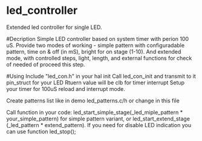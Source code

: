 # led_controller
Extended led controller for single LED.

#Decription 
Simple LED controller based on system timer with perion 100 uS. 
Provide two modes of working - simple pattern with configuradable pattern, time on & off (in mS), bright for on stage (1-10). And extended mode, with controlled steps, light, length, and external functions for check of needed of proceed this step. 

#Using 
Include "led_con.h" in your hal init
Call led_con_init and transmit to it pin_struct for your LED
Rtuern value will be clb for timer interrupt 
Setup your timer for 100uS reload and interrupt mode. 

Create patterns list like in demo led_patterns.c/h or change in this file

Call function in your code: led_start_simple_stage(_led_miple_pattern * your_simple_pattern) for simple pattern variant, or led_start_extend_stage (_led_pattern * extend_pattern). If you need for disable LED indication you can use function led_stop();
